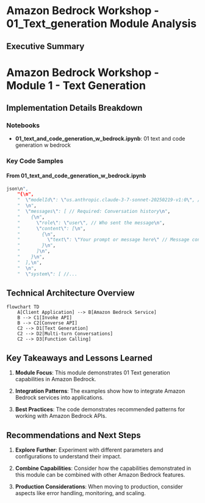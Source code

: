 # Amazon Bedrock Workshop - 01_Text_generation Module Analysis

## Executive Summary

# Amazon Bedrock Workshop - Module 1 - Text Generation

## Implementation Details Breakdown

### Notebooks

- **01_text_and_code_generation_w_bedrock.ipynb**: 01 text and code generation w bedrock

### Key Code Samples

#### From 01_text_and_code_generation_w_bedrock.ipynb

```python
json\n",
    "{\n",
    "  \"modelId\": \"us.anthropic.claude-3-7-sonnet-20250219-v1:0\", // Required: Model identifier\n",
    "  \n",
    "  \"messages\": [ // Required: Conversation history\n",
    "    {\n",
    "      \"role\": \"user\", // Who sent the message\n",
    "      \"content\": [\n",
    "        {\n",
    "          \"text\": \"Your prompt or message here\" // Message content\n",
    "        }\n",
    "      ]\n",
    "    }\n",
    "  ],\n",
    "  \n",
    "  \"system\": [ //...
```

## Technical Architecture Overview

```mermaid
flowchart TD
    A[Client Application] --> B[Amazon Bedrock Service]
    B --> C1[Invoke API]
    B --> C2[Converse API]
    C2 --> D1[Text Generation]
    C2 --> D2[Multi-turn Conversations]
    C2 --> D3[Function Calling]
```

## Key Takeaways and Lessons Learned

1. **Module Focus**: This module demonstrates 01 Text generation capabilities in Amazon Bedrock.

2. **Integration Patterns**: The examples show how to integrate Amazon Bedrock services into applications.

3. **Best Practices**: The code demonstrates recommended patterns for working with Amazon Bedrock APIs.

## Recommendations and Next Steps

1. **Explore Further**: Experiment with different parameters and configurations to understand their impact.

2. **Combine Capabilities**: Consider how the capabilities demonstrated in this module can be combined with other Amazon Bedrock features.

3. **Production Considerations**: When moving to production, consider aspects like error handling, monitoring, and scaling.

